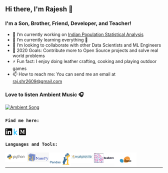 ## Hi there, I'm Rajesh 👋

### I'm a Son, Brother, Friend, Developer, and Teacher!
- 🔭 I’m currently working on [Indian Population Statistical Analysis](https://www.kaggle.com/sm261998/indian-population-stats-for-data-analysis)
- 🌱 I’m currently learning everything 🤣
- 👯 I’m looking to collaborate with other Data Scientists and ML Engineers
- 🥅 2020 Goals: Contribute more to Open Source projects and solve real world problems
- ⚡ Fun fact: I enjoy doing leather crafting, cooking and playing outdoor games
- 📫 How to reach me: You can send me an email at raj.shr2609@gmail.com

### Love to listen Ambient Music 🎧
[<img src=Supp_files/sound_cloud.gif alt="Ambient Song" width="100" />](https://soundcloud.com/ambientmusicalgenre/kasseo-border)

### ``Find me here:``
[<img align="left" alt="Rajesh | Linkedin" width="22px" src="Supp_files/linkedin.svg" />](https://www.linkedin.com/in/rajesh-ml-engg)
[<img align="left" alt="Rajesh | Kaggle" width="22px" src="Supp_files/kaggle.png" />](https://www.kaggle.com/rajesh2609)
[<img align="left" alt="Rajesh | Medium" width="22px" src="Supp_files/medium.png" />](https://medium.com/@Rajesh_ML_Engg)

<br />

### ``Languages and Tools:``
[<img align="left" alt="Rajesh | Python" width="70px" src="Supp_files/python.png" />](https://www.python.org/)
[<img align="left" alt="Rajesh | Numpy" width="70px" src="Supp_files/numpy.png" />](https://numpy.org/)
[<img align="left" alt="Rajesh | Pandas" width="70px" src="Supp_files/pandas.jpg" />](https://pandas.pydata.org/)
[<img align="left" alt="Rajesh | Matplotlib" width="70px" src="Supp_files/Matplotlib.jpeg" />](https://matplotlib.org/)
[<img align="left" alt="Rajesh | Seaborn" width="70px" src="Supp_files/seaborn.png" />](https://seaborn.pydata.org/)
[<img align="left" alt="Rajesh | Scikit-learn" width="70px" src="Supp_files/sklearn.jpg" />](https://scikit-learn.org/stable/)

<br />
<br />

---